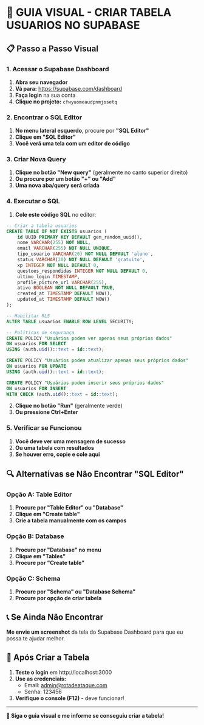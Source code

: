 # 🎯 **GUIA VISUAL - CRIAR TABELA USUARIOS NO SUPABASE**

## 📋 **Passo a Passo Visual**

### **1. Acessar o Supabase Dashboard**
1. **Abra seu navegador**
2. **Vá para:** https://supabase.com/dashboard
3. **Faça login** na sua conta
4. **Clique no projeto:** `cfwyuomeaudpnmjosetq`

### **2. Encontrar o SQL Editor**
1. **No menu lateral esquerdo**, procure por **"SQL Editor"**
2. **Clique em "SQL Editor"**
3. **Você verá uma tela com um editor de código**

### **3. Criar Nova Query**
1. **Clique no botão "New query"** (geralmente no canto superior direito)
2. **Ou procure por um botão "+" ou "Add"**
3. **Uma nova aba/query será criada**

### **4. Executar o SQL**
1. **Cole este código SQL** no editor:

```sql
-- Criar a tabela usuarios
CREATE TABLE IF NOT EXISTS usuarios (
    id UUID PRIMARY KEY DEFAULT gen_random_uuid(),
    nome VARCHAR(255) NOT NULL,
    email VARCHAR(255) NOT NULL UNIQUE,
    tipo_usuario VARCHAR(20) NOT NULL DEFAULT 'aluno',
    status VARCHAR(20) NOT NULL DEFAULT 'gratuito',
    xp INTEGER NOT NULL DEFAULT 0,
    questoes_respondidas INTEGER NOT NULL DEFAULT 0,
    ultimo_login TIMESTAMP,
    profile_picture_url VARCHAR(255),
    ativo BOOLEAN NOT NULL DEFAULT TRUE,
    created_at TIMESTAMP DEFAULT NOW(),
    updated_at TIMESTAMP DEFAULT NOW()
);

-- Habilitar RLS
ALTER TABLE usuarios ENABLE ROW LEVEL SECURITY;

-- Políticas de segurança
CREATE POLICY "Usuários podem ver apenas seus próprios dados" 
ON usuarios FOR SELECT 
USING (auth.uid()::text = id::text);

CREATE POLICY "Usuários podem atualizar apenas seus próprios dados" 
ON usuarios FOR UPDATE 
USING (auth.uid()::text = id::text);

CREATE POLICY "Usuários podem inserir seus próprios dados" 
ON usuarios FOR INSERT 
WITH CHECK (auth.uid()::text = id::text);
```

2. **Clique no botão "Run"** (geralmente verde)
3. **Ou pressione Ctrl+Enter**

### **5. Verificar se Funcionou**
1. **Você deve ver uma mensagem de sucesso**
2. **Ou uma tabela com resultados**
3. **Se houver erro, copie e cole aqui**

## 🔍 **Alternativas se Não Encontrar "SQL Editor"**

### **Opção A: Table Editor**
1. **Procure por "Table Editor" ou "Database"**
2. **Clique em "Create table"**
3. **Crie a tabela manualmente com os campos**

### **Opção B: Database**
1. **Procure por "Database" no menu**
2. **Clique em "Tables"**
3. **Procure por "Create table"**

### **Opção C: Schema**
1. **Procure por "Schema" ou "Database Schema"**
2. **Procure por opção de criar tabela**

## 📞 **Se Ainda Não Encontrar**

**Me envie um screenshot** da tela do Supabase Dashboard para que eu possa te ajudar melhor.

## 🧪 **Após Criar a Tabela**

1. **Teste o login** em http://localhost:3000
2. **Use as credenciais:**
   - Email: admin@rotadeataque.com
   - Senha: 123456
3. **Verifique o console (F12)** - deve funcionar!

---

**🎯 Siga o guia visual e me informe se conseguiu criar a tabela!**
